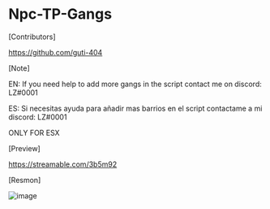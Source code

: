 # Npc-TP-Gangs

[Contributors]

https://github.com/guti-404

[Note]

EN: If you need help to add more gangs in the script contact me on discord: LZ#0001

ES: Si necesitas ayuda para añadir mas barrios en el script contactame a mi discord: LZ#0001

ONLY FOR ESX

[Preview]

https://streamable.com/3b5m92

[Resmon]

![image](https://user-images.githubusercontent.com/94126308/159542085-3e69de20-e934-4a56-89df-5a3a95d257cd.png)
